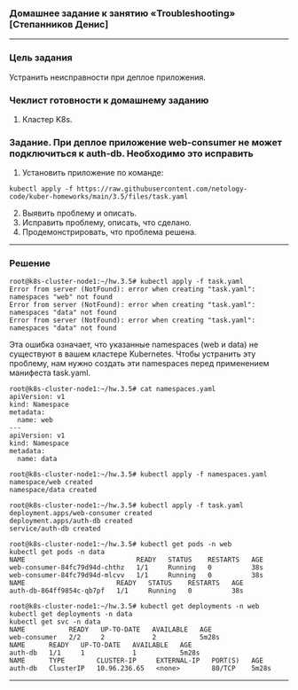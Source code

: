 ### Домашнее задание к занятию «Troubleshooting» [Степанников Денис]

-----
### Цель задания

Устранить неисправности при деплое приложения.

### Чеклист готовности к домашнему заданию

1. Кластер K8s.

### Задание. При деплое приложение web-consumer не может подключиться к auth-db. Необходимо это исправить

1. Установить приложение по команде:
```shell
kubectl apply -f https://raw.githubusercontent.com/netology-code/kuber-homeworks/main/3.5/files/task.yaml
```
2. Выявить проблему и описать.
3. Исправить проблему, описать, что сделано.
4. Продемонстрировать, что проблема решена.

-----
### Решение
```
root@k8s-cluster-node1:~/hw.3.5# kubectl apply -f task.yaml
Error from server (NotFound): error when creating "task.yaml": namespaces "web" not found
Error from server (NotFound): error when creating "task.yaml": namespaces "data" not found
Error from server (NotFound): error when creating "task.yaml": namespaces "data" not found
```

Эта ошибка означает, что указанные namespaces (web и data) не существуют в вашем кластере Kubernetes. Чтобы устранить эту проблему, нам нужно создать эти namespaces перед применением манифеста task.yaml.

```
root@k8s-cluster-node1:~/hw.3.5# cat namespaces.yaml
apiVersion: v1
kind: Namespace
metadata:
  name: web
---
apiVersion: v1
kind: Namespace
metadata:
  name: data
```
```
root@k8s-cluster-node1:~/hw.3.5# kubectl apply -f namespaces.yaml
namespace/web created
namespace/data created
```
```
root@k8s-cluster-node1:~/hw.3.5# kubectl apply -f task.yaml
deployment.apps/web-consumer created
deployment.apps/auth-db created
service/auth-db created
```
```
root@k8s-cluster-node1:~/hw.3.5# kubectl get pods -n web
kubectl get pods -n data
NAME                            READY   STATUS    RESTARTS   AGE
web-consumer-84fc79d94d-chthz   1/1     Running   0          38s
web-consumer-84fc79d94d-mlcvv   1/1     Running   0          38s
NAME                       READY   STATUS    RESTARTS   AGE
auth-db-864ff9854c-qb7pf   1/1     Running   0          38s
```
```
root@k8s-cluster-node1:~/hw.3.5# kubectl get deployments -n web
kubectl get deployments -n data
kubectl get svc -n data
NAME           READY   UP-TO-DATE   AVAILABLE   AGE
web-consumer   2/2     2            2           5m28s
NAME      READY   UP-TO-DATE   AVAILABLE   AGE
auth-db   1/1     1            1           5m28s
NAME      TYPE        CLUSTER-IP     EXTERNAL-IP   PORT(S)   AGE
auth-db   ClusterIP   10.96.236.65   <none>        80/TCP    5m28s
```

------

